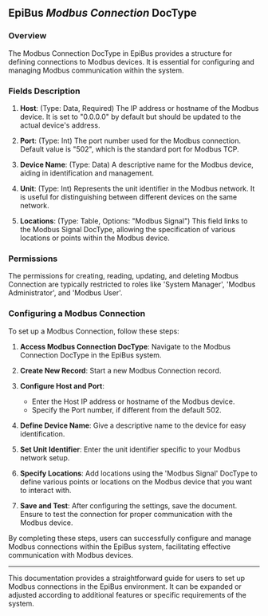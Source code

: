 ## EpiBus _Modbus Connection_ DocType

### Overview
The Modbus Connection DocType in EpiBus provides a structure for defining connections to Modbus devices. It is essential for configuring and managing Modbus communication within the system.

### Fields Description
1. **Host**: (Type: Data, Required) The IP address or hostname of the Modbus device. It is set to "0.0.0.0" by default but should be updated to the actual device's address.

2. **Port**: (Type: Int) The port number used for the Modbus connection. Default value is "502", which is the standard port for Modbus TCP.

3. **Device Name**: (Type: Data) A descriptive name for the Modbus device, aiding in identification and management.

4. **Unit**: (Type: Int) Represents the unit identifier in the Modbus network. It is useful for distinguishing between different devices on the same network.

5. **Locations**: (Type: Table, Options: "Modbus Signal") This field links to the Modbus Signal DocType, allowing the specification of various locations or points within the Modbus device.

### Permissions
The permissions for creating, reading, updating, and deleting Modbus Connection are typically restricted to roles like 'System Manager', 'Modbus Administrator', and 'Modbus User'.

### Configuring a Modbus Connection
To set up a Modbus Connection, follow these steps:

1. **Access Modbus Connection DocType**: Navigate to the Modbus Connection DocType in the EpiBus system.

2. **Create New Record**: Start a new Modbus Connection record.

3. **Configure Host and Port**:
   - Enter the Host IP address or hostname of the Modbus device.
   - Specify the Port number, if different from the default 502.

4. **Define Device Name**: Give a descriptive name to the device for easy identification.

5. **Set Unit Identifier**: Enter the unit identifier specific to your Modbus network setup.

6. **Specify Locations**: Add locations using the 'Modbus Signal' DocType to define various points or locations on the Modbus device that you want to interact with.

7. **Save and Test**: After configuring the settings, save the document. Ensure to test the connection for proper communication with the Modbus device.

By completing these steps, users can successfully configure and manage Modbus connections within the EpiBus system, facilitating effective communication with Modbus devices.

---

This documentation provides a straightforward guide for users to set up Modbus connections in the EpiBus environment. It can be expanded or adjusted according to additional features or specific requirements of the system.
